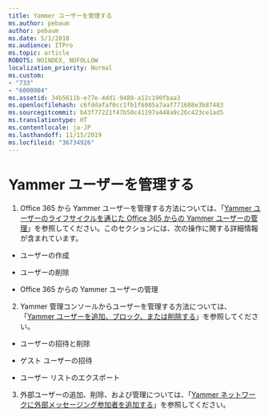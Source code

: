 ```yaml
---
title: Yammer ユーザーを管理する
ms.author: pebaum
author: pebaum
ms.date: 5/1/2018
ms.audience: ITPro
ms.topic: article
ROBOTS: NOINDEX, NOFOLLOW
localization_priority: Normal
ms.custom:
- "733"
- "6000004"
ms.assetid: 34b5611b-e77e-4dd1-9480-a12c190fbaa3
ms.openlocfilehash: c6fddafaf0cc1fb1f6985a7aaf771688e3b87483
ms.sourcegitcommit: b43f77221f47b50c41197a448a9c26c423ce1ad5
ms.translationtype: HT
ms.contentlocale: ja-JP
ms.lasthandoff: 11/15/2019
ms.locfileid: "36734926"
---
```

# <a name="managing-yammer-users"></a>Yammer ユーザーを管理する

1. Office 365 から Yammer ユーザーを管理する方法については、「[Yammer ユーザーのライフサイクルを通じた Office 365 からの Yammer ユーザーの管理](https://docs.microsoft.com/yammer/manage-yammer-users/manage-users-across-their-lifecycle)」を参照してください。このセクションには、次の操作に関する詳細情報が含まれています。

  - ユーザーの作成

  - ユーザーの削除

  - Office 365 からの Yammer ユーザーの管理

2. Yammer 管理コンソールからユーザーを管理する方法については、「[Yammer ユーザーを追加、ブロック、または削除する](http://alchemyportal.azurewebsites.net/Rule/ManageYammer%20users%20across%20their%20lifecycle%20from%20Office%20365)」を参照してください。

  - ユーザーの招待と削除

  - ゲスト ユーザーの招待

  - ユーザー リストのエクスポート

3. 外部ユーザーの追加、削除、および管理については、「[Yammer ネットワークに外部メッセージング参加者を追加する](https://docs.microsoft.com/yammer/work-with-external-users/add-external-participants)」を参照してください。
